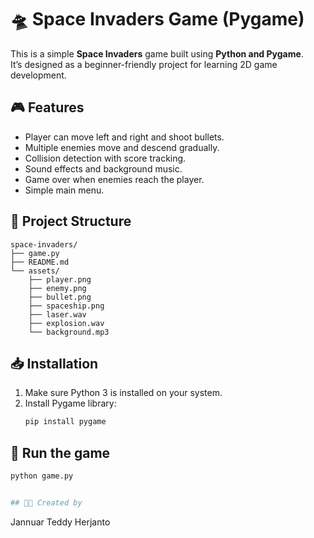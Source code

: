 # 🛸 Space Invaders Game (Pygame)

This is a simple **Space Invaders** game built using **Python and Pygame**.  
It’s designed as a beginner-friendly project for learning 2D game development.

## 🎮 Features

- Player can move left and right and shoot bullets.
- Multiple enemies move and descend gradually.
- Collision detection with score tracking.
- Sound effects and background music.
- Game over when enemies reach the player.
- Simple main menu.

## 📁 Project Structure
```
space-invaders/
├── game.py
├── README.md
└── assets/
    ├── player.png
    ├── enemy.png
    ├── bullet.png
    ├── spaceship.png
    ├── laser.wav
    ├── explosion.wav
    └── background.mp3
```

## 📥 Installation

1. Make sure Python 3 is installed on your system.  
2. Install Pygame library:  
   ```bash
   pip install pygame


## 🚀 Run the game
```bash
python game.py


## 🧑‍💻 Created by
```
Jannuar Teddy Herjanto